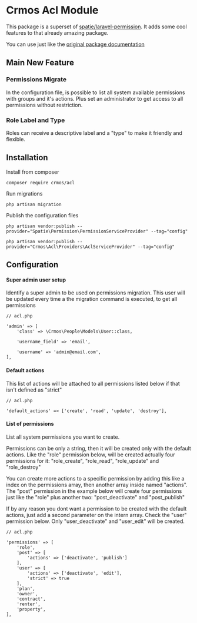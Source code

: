 # Crmos Acl Module

This package is a superset of [spatie/laravel-permission](https://github.com/spatie/laravel-permission). It adds some cool features to that already amazing package.

You can use just like the  [original package documentation](https://docs.spatie.be/laravel-permission/v3/introduction/)

## Main New Feature

### Permissions Migrate

In the configuration file, is possible to list all system available permissions with groups and it's actions. Plus set an administrator to get access to all permissions without restriction.


### Role Label and Type

Roles can receive a descriptive label and a "type" to make it friendly and flexible.

## Installation

Install from composer
```
composer require crmos/acl
```

Run migrations
```
php artisan migration
```

Publish the configuration files
```
php artisan vendor:publish --provider="Spatie\Permission\PermissionServiceProvider" --tag="config"

php artisan vendor:publish --provider="Crmos\Acl\Providers\AclServiceProvider" --tag="config"
```


## Configuration

#### Super admin user setup

Identify a super admin to be used on permissions migration.
This user will be updated every time a the migration command is executed, to get all permissions

```
// acl.php

'admin' => [
    'class' => \Crmos\People\Models\User::class,
    
    'username_field' => 'email',
    
    'username' => 'admin@email.com',
],
```

#### Default actions

This list of actions will be attached to all permissions listed below if that isn't defined as "strict"

```
// acl.php

'default_actions' => ['create', 'read', 'update', 'destroy'],
```

#### List of permissions

List all system permissions you want to create.

Permissions can be only a string, then it will be created only with the default actions.
Like the "role" permission below, will be created actually four permissions for it:
"role_create", "role_read", "role_update" and "role_destroy"

You can create more actions to a specific permission by adding this like a index on
the permissions array, then another array inside named "actions".
The "post" permission in the example below will create four permissions just like
the "role" plus another two: "post_deactivate" and "post_publish"

If by any reason you dont want a permission to be created with the default actions,
just add a second parameter on the intern array. Check the "user" permission below.
Only "user_deactivate" and "user_edit" will be created.

```
// acl.php

'permissions' => [
    'role',
    'post' => [
        'actions' => ['deactivate', 'publish']
    ],
    'user' => [
        'actions' => ['deactivate', 'edit'],
        'strict' => true
    ],
    'plan',
    'owner',
    'contract',
    'renter',
    'property',
],
```
